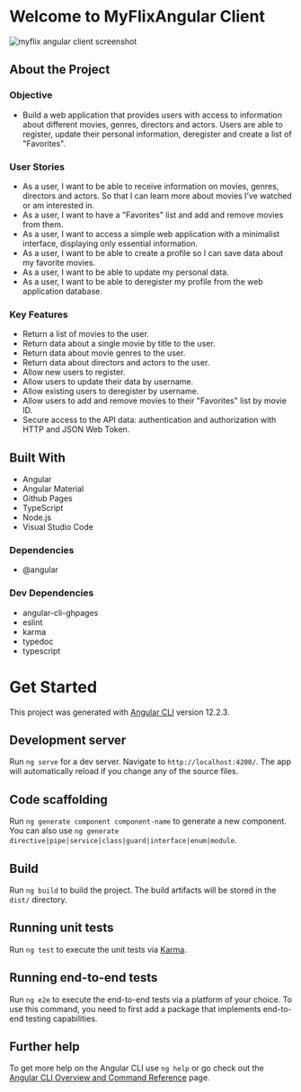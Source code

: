 # Welcome to MyFlixAngular Client

![myflix angular client screenshot](https://user-images.githubusercontent.com/82524635/133057225-3c3ec32d-6061-4892-93e9-405f651929f7.jpg)

## About the Project

### Objective
- Build a web application that provides users with access to information about different movies, genres, directors and actors. Users are able to register, update their personal information, deregister and create a list of "Favorites".

### User Stories
- As a user, I want to be able to receive information on movies, genres, directors and actors. So that I can learn more about movies I’ve watched or am interested in.
- As a user, I want to have a "Favorites" list and add and remove movies from them.
- As a user, I want to access a simple web application with a minimalist interface, displaying only essential information.
- As a user, I want to be able to create a profile so I can save data about my favorite movies.
- As a user, I want to be able to update my personal data.
- As a user, I want to be able to deregister my profile from the web application database.

### Key Features
- Return a list of movies to the user.
- Return data about a single movie by title to the user.
- Return data about movie genres to the user.
- Return data about directors and actors to the user.
- Allow new users to register.
- Allow users to update their data by username.
- Allow existing users to deregister by username.
- Allow users to add and remove movies to their "Favorites" list by movie ID.
- Secure access to the API data: authentication and authorization with HTTP and JSON Web Token.

## Built With
- Angular
- Angular Material
- Github Pages
- TypeScript
- Node.js
- Visual Studio Code

### Dependencies
- @angular
### Dev Dependencies
- angular-cli-ghpages
- eslint
- karma
- typedoc
- typescript

# Get Started

This project was generated with [Angular CLI](https://github.com/angular/angular-cli) version 12.2.3.

## Development server

Run `ng serve` for a dev server. Navigate to `http://localhost:4200/`. The app will automatically reload if you change any of the source files.

## Code scaffolding

Run `ng generate component component-name` to generate a new component. You can also use `ng generate directive|pipe|service|class|guard|interface|enum|module`.

## Build

Run `ng build` to build the project. The build artifacts will be stored in the `dist/` directory.

## Running unit tests

Run `ng test` to execute the unit tests via [Karma](https://karma-runner.github.io).

## Running end-to-end tests

Run `ng e2e` to execute the end-to-end tests via a platform of your choice. To use this command, you need to first add a package that implements end-to-end testing capabilities.

## Further help

To get more help on the Angular CLI use `ng help` or go check out the [Angular CLI Overview and Command Reference](https://angular.io/cli) page.
